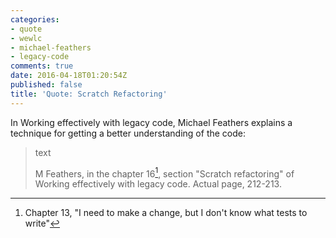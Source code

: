 ```yaml
---
categories:
- quote
- wewlc
- michael-feathers
- legacy-code
comments: true
date: 2016-04-18T01:20:54Z
published: false
title: 'Quote: Scratch Refactoring'
---
```


In Working effectively with legacy code, Michael Feathers explains a technique for getting a better understanding of the code:

> text
>
> M Feathers, in the chapter 16[^1], section "Scratch refactoring" of Working effectively with legacy code. Actual page, 212-213.

[^1]: Chapter 13, "I need to make a change, but I don't know what tests to write"

